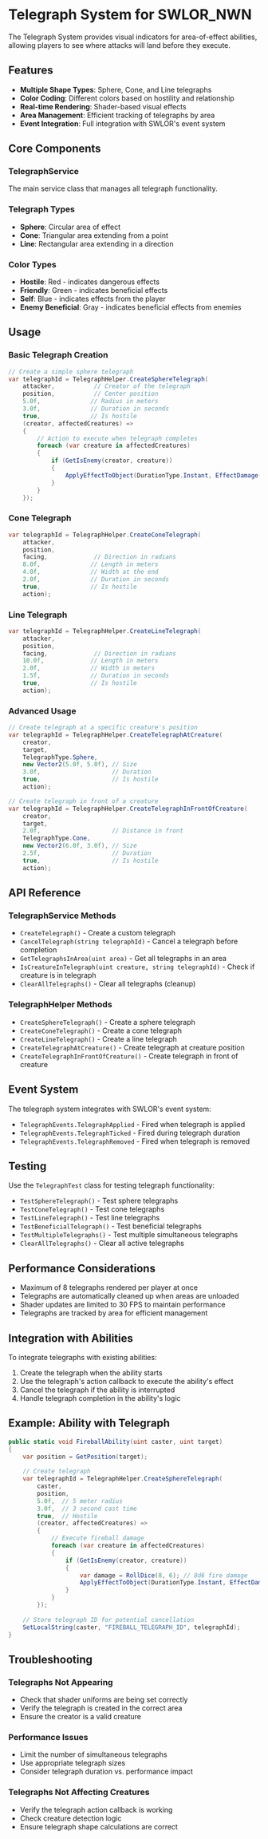 # Telegraph System for SWLOR_NWN

The Telegraph System provides visual indicators for area-of-effect abilities, allowing players to see where attacks will land before they execute.

## Features

- **Multiple Shape Types**: Sphere, Cone, and Line telegraphs
- **Color Coding**: Different colors based on hostility and relationship
- **Real-time Rendering**: Shader-based visual effects
- **Area Management**: Efficient tracking of telegraphs by area
- **Event Integration**: Full integration with SWLOR's event system

## Core Components

### TelegraphService
The main service class that manages all telegraph functionality.

### Telegraph Types
- **Sphere**: Circular area of effect
- **Cone**: Triangular area extending from a point
- **Line**: Rectangular area extending in a direction

### Color Types
- **Hostile**: Red - indicates dangerous effects
- **Friendly**: Green - indicates beneficial effects
- **Self**: Blue - indicates effects from the player
- **Enemy Beneficial**: Gray - indicates beneficial effects from enemies

## Usage

### Basic Telegraph Creation

```csharp
// Create a simple sphere telegraph
var telegraphId = TelegraphHelper.CreateSphereTelegraph(
    attacker,           // Creator of the telegraph
    position,           // Center position
    5.0f,              // Radius in meters
    3.0f,              // Duration in seconds
    true,              // Is hostile
    (creator, affectedCreatures) =>
    {
        // Action to execute when telegraph completes
        foreach (var creature in affectedCreatures)
        {
            if (GetIsEnemy(creator, creature))
            {
                ApplyEffectToObject(DurationType.Instant, EffectDamage(50, DamageType.Fire), creature);
            }
        }
    });
```

### Cone Telegraph

```csharp
var telegraphId = TelegraphHelper.CreateConeTelegraph(
    attacker,
    position,
    facing,             // Direction in radians
    8.0f,              // Length in meters
    4.0f,              // Width at the end
    2.0f,              // Duration in seconds
    true,              // Is hostile
    action);
```

### Line Telegraph

```csharp
var telegraphId = TelegraphHelper.CreateLineTelegraph(
    attacker,
    position,
    facing,             // Direction in radians
    10.0f,             // Length in meters
    2.0f,              // Width in meters
    1.5f,              // Duration in seconds
    true,              // Is hostile
    action);
```

### Advanced Usage

```csharp
// Create telegraph at a specific creature's position
var telegraphId = TelegraphHelper.CreateTelegraphAtCreature(
    creator,
    target,
    TelegraphType.Sphere,
    new Vector2(5.0f, 5.0f), // Size
    3.0f,                    // Duration
    true,                    // Is hostile
    action);

// Create telegraph in front of a creature
var telegraphId = TelegraphHelper.CreateTelegraphInFrontOfCreature(
    creator,
    target,
    2.0f,                    // Distance in front
    TelegraphType.Cone,
    new Vector2(6.0f, 3.0f), // Size
    2.5f,                    // Duration
    true,                    // Is hostile
    action);
```

## API Reference

### TelegraphService Methods

- `CreateTelegraph()` - Create a custom telegraph
- `CancelTelegraph(string telegraphId)` - Cancel a telegraph before completion
- `GetTelegraphsInArea(uint area)` - Get all telegraphs in an area
- `IsCreatureInTelegraph(uint creature, string telegraphId)` - Check if creature is in telegraph
- `ClearAllTelegraphs()` - Clear all telegraphs (cleanup)

### TelegraphHelper Methods

- `CreateSphereTelegraph()` - Create a sphere telegraph
- `CreateConeTelegraph()` - Create a cone telegraph
- `CreateLineTelegraph()` - Create a line telegraph
- `CreateTelegraphAtCreature()` - Create telegraph at creature position
- `CreateTelegraphInFrontOfCreature()` - Create telegraph in front of creature

## Event System

The telegraph system integrates with SWLOR's event system:

- `TelegraphEvents.TelegraphApplied` - Fired when telegraph is applied
- `TelegraphEvents.TelegraphTicked` - Fired during telegraph duration
- `TelegraphEvents.TelegraphRemoved` - Fired when telegraph is removed

## Testing

Use the `TelegraphTest` class for testing telegraph functionality:

- `TestSphereTelegraph()` - Test sphere telegraphs
- `TestConeTelegraph()` - Test cone telegraphs
- `TestLineTelegraph()` - Test line telegraphs
- `TestBeneficialTelegraph()` - Test beneficial telegraphs
- `TestMultipleTelegraphs()` - Test multiple simultaneous telegraphs
- `ClearAllTelegraphs()` - Clear all active telegraphs

## Performance Considerations

- Maximum of 8 telegraphs rendered per player at once
- Telegraphs are automatically cleaned up when areas are unloaded
- Shader updates are limited to 30 FPS to maintain performance
- Telegraphs are tracked by area for efficient management

## Integration with Abilities

To integrate telegraphs with existing abilities:

1. Create the telegraph when the ability starts
2. Use the telegraph's action callback to execute the ability's effect
3. Cancel the telegraph if the ability is interrupted
4. Handle telegraph completion in the ability's logic

## Example: Ability with Telegraph

```csharp
public static void FireballAbility(uint caster, uint target)
{
    var position = GetPosition(target);
    
    // Create telegraph
    var telegraphId = TelegraphHelper.CreateSphereTelegraph(
        caster,
        position,
        5.0f,  // 5 meter radius
        3.0f,  // 3 second cast time
        true,  // Hostile
        (creator, affectedCreatures) =>
        {
            // Execute fireball damage
            foreach (var creature in affectedCreatures)
            {
                if (GetIsEnemy(creator, creature))
                {
                    var damage = RollDice(8, 6); // 8d6 fire damage
                    ApplyEffectToObject(DurationType.Instant, EffectDamage(damage, DamageType.Fire), creature);
                }
            }
        });
    
    // Store telegraph ID for potential cancellation
    SetLocalString(caster, "FIREBALL_TELEGRAPH_ID", telegraphId);
}
```

## Troubleshooting

### Telegraphs Not Appearing
- Check that shader uniforms are being set correctly
- Verify the telegraph is created in the correct area
- Ensure the creator is a valid creature

### Performance Issues
- Limit the number of simultaneous telegraphs
- Use appropriate telegraph sizes
- Consider telegraph duration vs. performance impact

### Telegraphs Not Affecting Creatures
- Verify the telegraph action callback is working
- Check creature detection logic
- Ensure telegraph shape calculations are correct
